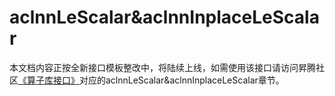 # aclnnLeScalar&aclnnInplaceLeScalar

本文档内容正按全新接口模板整改中，将陆续上线，如需使用该接口请访问昇腾社区[《算子库接口》](https://hiascend.com/document/redirect/CannCommunityOplist)对应的aclnnLeScalar&aclnnInplaceLeScalar章节。